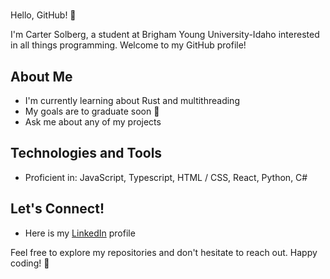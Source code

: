 # <Carter Solberg>

Hello, GitHub! 👋

I'm Carter Solberg, a student at Brigham Young University-Idaho interested in all things programming. Welcome to my GitHub profile!

## About Me

- I'm currently learning about Rust and multithreading
- My goals are to graduate soon 🚀
- Ask me about any of my projects

## Technologies and Tools

- Proficient in: JavaScript, Typescript, HTML / CSS, React, Python, C#

## Let's Connect!

- Here is my [LinkedIn](https://www.linkedin.com/in/cartersolberg/) profile

Feel free to explore my repositories and don't hesitate to reach out. Happy coding! 🚀
